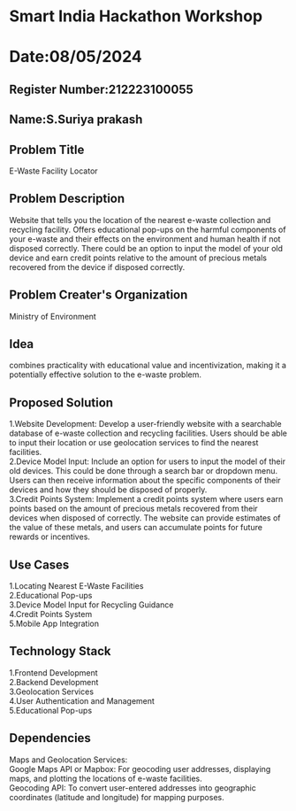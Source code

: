# Smart India Hackathon Workshop
# Date:08/05/2024
## Register Number:212223100055
## Name:S.Suriya prakash
## Problem Title
E-Waste Facility Locator
## Problem Description
Website that tells you the location of the nearest e-waste collection and recycling facility. Offers educational pop-ups on the harmful components of your e-waste and their effects on the environment and human health if not disposed correctly. There could be an option to input the model of your old device and earn credit points relative to the amount of precious metals recovered from the device if disposed correctly.
## Problem Creater's Organization
Ministry of Environment

## Idea
combines practicality with educational value and incentivization, making it a potentially effective solution to the e-waste problem.


## Proposed Solution 
1.Website Development: Develop a user-friendly website with a searchable database of e-waste collection and recycling facilities. Users should be able to input their location or use geolocation services to find the nearest facilities.<br>
2.Device Model Input: Include an option for users to input the model of their old devices. This could be done through a search bar or dropdown menu. Users can then receive information about the specific components of their devices and how they should be disposed of properly.<br>
3.Credit Points System: Implement a credit points system where users earn points based on the amount of precious metals recovered from their devices when disposed of correctly. The website can provide estimates of the value of these metals, and users can accumulate points for future rewards or incentives.<br>



## Use Cases
1.Locating Nearest E-Waste Facilities<br>
2.Educational Pop-ups<br>
3.Device Model Input for Recycling Guidance<br>
4.Credit Points System<br>
5.Mobile App Integration<br>


## Technology Stack
1.Frontend Development<br>
2.Backend Development<br>
3.Geolocation Services<br>
4.User Authentication and Management<br>
5.Educational Pop-ups<br>


## Dependencies
Maps and Geolocation Services:<br>
Google Maps API or Mapbox: For geocoding user addresses, displaying maps, and plotting the locations of e-waste facilities.<br>
Geocoding API: To convert user-entered addresses into geographic coordinates (latitude and longitude) for mapping purposes.<br>


